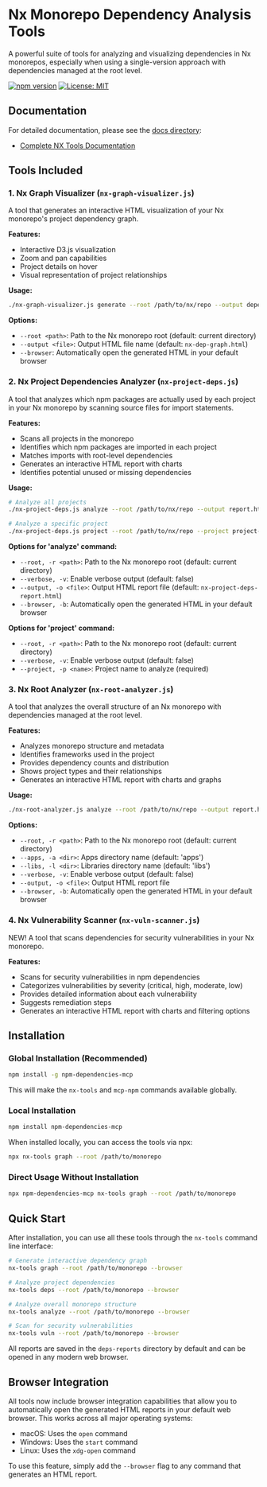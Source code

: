# Nx Monorepo Dependency Analysis Tools

A powerful suite of tools for analyzing and visualizing dependencies in Nx monorepos, especially when using a single-version approach with dependencies managed at the root level.

[![npm version](https://img.shields.io/npm/v/npm-dependencies-mcp.svg)](https://www.npmjs.com/package/npm-dependencies-mcp)
[![License: MIT](https://img.shields.io/badge/License-MIT-yellow.svg)](https://opensource.org/licenses/MIT)

## Documentation

For detailed documentation, please see the [docs directory](./docs/):
- [Complete NX Tools Documentation](./docs/NX-TOOLS.md)

## Tools Included

### 1. Nx Graph Visualizer (`nx-graph-visualizer.js`)

A tool that generates an interactive HTML visualization of your Nx monorepo's project dependency graph.

**Features:**
- Interactive D3.js visualization
- Zoom and pan capabilities
- Project details on hover
- Visual representation of project relationships

**Usage:**
```bash
./nx-graph-visualizer.js generate --root /path/to/nx/repo --output dependency-graph.html --browser
```

**Options:**
- `--root <path>`: Path to the Nx monorepo root (default: current directory)
- `--output <file>`: Output HTML file name (default: `nx-dep-graph.html`)
- `--browser`: Automatically open the generated HTML in your default browser

### 2. Nx Project Dependencies Analyzer (`nx-project-deps.js`)

A tool that analyzes which npm packages are actually used by each project in your Nx monorepo by scanning source files for import statements.

**Features:**
- Scans all projects in the monorepo
- Identifies which npm packages are imported in each project
- Matches imports with root-level dependencies
- Generates an interactive HTML report with charts
- Identifies potential unused or missing dependencies

**Usage:**
```bash
# Analyze all projects
./nx-project-deps.js analyze --root /path/to/nx/repo --output report.html --browser

# Analyze a specific project
./nx-project-deps.js project --root /path/to/nx/repo --project project-name
```

**Options for 'analyze' command:**
- `--root, -r <path>`: Path to the Nx monorepo root (default: current directory)
- `--verbose, -v`: Enable verbose output (default: false)
- `--output, -o <file>`: Output HTML report file (default: `nx-project-deps-report.html`)
- `--browser, -b`: Automatically open the generated HTML in your default browser

**Options for 'project' command:**
- `--root, -r <path>`: Path to the Nx monorepo root (default: current directory)
- `--verbose, -v`: Enable verbose output (default: false)
- `--project, -p <name>`: Project name to analyze (required)

### 3. Nx Root Analyzer (`nx-root-analyzer.js`)

A tool that analyzes the overall structure of an Nx monorepo with dependencies managed at the root level.

**Features:**
- Analyzes monorepo structure and metadata
- Identifies frameworks used in the project
- Provides dependency counts and distribution
- Shows project types and their relationships
- Generates an interactive HTML report with charts and graphs

**Usage:**
```bash
./nx-root-analyzer.js analyze --root /path/to/nx/repo --output report.html --browser
```

**Options:**
- `--root, -r <path>`: Path to the Nx monorepo root (default: current directory)
- `--apps, -a <dir>`: Apps directory name (default: 'apps')
- `--libs, -l <dir>`: Libraries directory name (default: 'libs')
- `--verbose, -v`: Enable verbose output (default: false)
- `--output, -o <file>`: Output HTML report file
- `--browser, -b`: Automatically open the generated HTML in your default browser

### 4. Nx Vulnerability Scanner (`nx-vuln-scanner.js`)

NEW! A tool that scans dependencies for security vulnerabilities in your Nx monorepo.

**Features:**
- Scans for security vulnerabilities in npm dependencies
- Categorizes vulnerabilities by severity (critical, high, moderate, low)
- Provides detailed information about each vulnerability
- Suggests remediation steps
- Generates an interactive HTML report with charts and filtering options

## Installation

### Global Installation (Recommended)

```bash
npm install -g npm-dependencies-mcp
```

This will make the `nx-tools` and `mcp-npm` commands available globally.

### Local Installation

```bash
npm install npm-dependencies-mcp
```

When installed locally, you can access the tools via npx:

```bash
npx nx-tools graph --root /path/to/monorepo
```

### Direct Usage Without Installation

```bash
npx npm-dependencies-mcp nx-tools graph --root /path/to/monorepo
```

## Quick Start

After installation, you can use all these tools through the `nx-tools` command line interface:

```bash
# Generate interactive dependency graph
nx-tools graph --root /path/to/monorepo --browser

# Analyze project dependencies
nx-tools deps --root /path/to/monorepo --browser

# Analyze overall monorepo structure
nx-tools analyze --root /path/to/monorepo --browser

# Scan for security vulnerabilities
nx-tools vuln --root /path/to/monorepo --browser
```

All reports are saved in the `deps-reports` directory by default and can be opened in any modern web browser.

## Browser Integration

All tools now include browser integration capabilities that allow you to automatically open the generated HTML reports in your default web browser. This works across all major operating systems:

- macOS: Uses the `open` command
- Windows: Uses the `start` command
- Linux: Uses the `xdg-open` command

To use this feature, simply add the `--browser` flag to any command that generates an HTML report.
